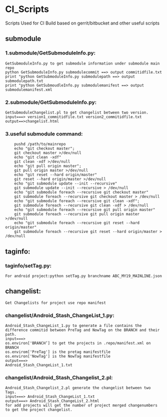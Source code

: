 # CI_Scripts
Scripts Used for CI Build based on gerrit/bitbucket and other useful scripts

## submodule
### 1.submodule/GetSubmoduleInfo.py:
	GetSubmoduleInfo.py to get submodule information under submodule main repo 
	python GetSubmoduleInfo.py submodulecommit ==> output commitidfile.txt 
	print "python GetSubmoduleInfo.py submodulepath ==> output submodulepath.txt 
	print "python GetSubmoudleInfo.py submodulemanifest ==> output submodulemanifest.xml 
### 2.submodule/GetSubmoduleInfo.py:
	GetSubmoduleChangelist.pl to get changelist between two version.
	input===> version1_commitidfile.txt version2_commitidfile.txt 
	output==>changelist.html
### 3.useful submodule command:
```
	pushd /path/to/mainrepo
	echo "git checkout master";
	git checkout master >/dev/null
	echo "git clean -xdf"
	git clean -xdf >/dev/null
	echo "git pull origin master";
	git pull origin master >/dev/null
	echo "git reset --hard origin/master"
	git reset --hard origin/master >/dev/null
	echo "git submodule update --init --recursive"
	git submodule update --init --recursive > /dev/null
	echo "git submodule foreach --recursive git checkout master"
	git submodule foreach --recursive git checkout master > /dev/null
	echo "git submodule foreach --recursive git clean -xdf";
	git submodule foreach --recursive git clean -xdf > /dev/null
	echo "git submodule foreach --recursive git pull origin master"
	git submodule foreach --recursive git pull origin master >/dev/null
	echo "git submodule foreach --recursive git reset --hard origin/master"
	git submodule foreach --recursive git reset --hard origin/master > /dev/null
```
## taginfo:
### taginfo/setTag.py:
	For android project:python setTag.py branchname ABC_MY19_MAINLINE.json
## changelist:
	Get Changelists for project use repo manifest
### changelist/Android_Stash_ChangeList_1.py:
	Android_Stash_ChangeList_1.py to generate a file contains the difference commitid between PreTag and NowTag on the BRANCH and their path.
	input===> 
	os.environ['BRANCH’] to get the projects in .repo/manifest.xml on BRANCH
	os.envirom['PreTag'] is the pretag manifestfile
	os.environ['NowTag'] is the NowTag manifestfile
	output===>
	Android_Stash_ChangeList_1.txt
### changelist/Android_Stash_Changelist_2.pl:
	Android_Stash_Changelist_2.pl generate the changelist between two Tags.
	input===> Android_Stash_ChangeList_1.txt
	output===> Android_Stash_ChangeList_2.html
	for add projects will get the number of project merged changenumbers to get the project changelist.
	
